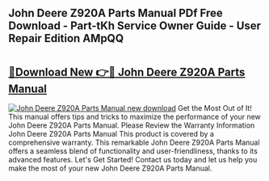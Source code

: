 ## John Deere Z920A Parts Manual PDf Free Download - Part-tKh Service Owner Guide - User Repair Edition AMpQQ

# <h2><a href="http://bc89590.oget.top/?id=John+Deere+Z920A+Parts+Manual">🔗Download New 👉🔴 John Deere Z920A Parts Manual</a></h2>

[![John Deere Z920A Parts Manual new download](https://i.imgur.com/5g1atiW.png)](http://bc89590.oget.top/?id=John+Deere+Z920A+Parts+Manual)
Get the Most Out of It! This manual offers tips and tricks to maximize the performance of your new John Deere Z920A Parts Manual. Please Review the Warranty Information John Deere Z920A Parts Manual This product is covered by a comprehensive warranty. This remarkable John Deere Z920A Parts Manual offers a seamless blend of functionality and user-friendliness, thanks to its advanced features. Let's Get Started! Contact us today and let us help you make the most of your new John Deere Z920A Parts Manual.
